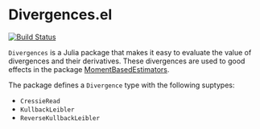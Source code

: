 # Divergences.el

[![Build Status](https://travis-ci.org/gragusa/Divergences.jl.svg?branch=master)](https://travis-ci.org/gragusa/Divergences.jl)

`Divergences` is a Julia package that makes it easy to evaluate the value of divergences and their derivatives. These divergences are used to good effects in the package [MomentBasedEstimators](http://github.com/gragusa/MomentBasedEstimators.jl/git). 

The package defines a `Divergence` type with the following suptypes:

* ```CressieRead```
* ```KullbackLeibler```
* ```ReverseKullbackLeibler```

